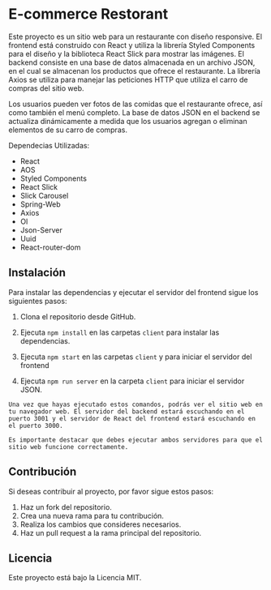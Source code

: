 # E-commerce Restorant

Este proyecto es un sitio web para un restaurante con diseño responsive. El frontend está construido con React y utiliza la librería Styled Components para el diseño y la biblioteca React Slick para mostrar las imágenes. El backend consiste en una base de datos almacenada en un archivo JSON, en el cual se almacenan los productos que ofrece el restaurante. La librería Axios se utiliza para manejar las peticiones HTTP que utiliza el carro de compras del sitio web.

Los usuarios pueden ver fotos de las comidas que el restaurante ofrece, así como también el menú completo. La base de datos JSON en el backend se actualiza dinámicamente a medida que los usuarios agregan o eliminan elementos de su carro de compras.

Dependecias Utilizadas:

- React
- AOS
- Styled Components
- React Slick
- Slick Carousel
- Spring-Web
- Axios
- Ol
- Json-Server
- Uuid
- React-router-dom

## Instalación

Para instalar las dependencias y ejecutar el servidor del frontend sigue los siguientes pasos:

1. Clona el repositorio desde GitHub.
  
2. Ejecuta `npm install` en las carpetas `client` para instalar las dependencias.
  
3. Ejecuta `npm start` en las carpetas `client` y para iniciar el servidor del frontend
  
4. Ejecuta `npm run server` en la carpeta `client` para iniciar el servidor JSON.
  
  `Una vez que hayas ejecutado estos comandos, podrás ver el sitio web en tu navegador web. El servidor del backend estará escuchando en el puerto 3001 y el servidor de React del frontend estará escuchando en el puerto 3000.`
  
  `Es importante destacar que debes ejecutar ambos servidores para que el sitio web funcione correctamente.`
  

## Contribución

Si deseas contribuir al proyecto, por favor sigue estos pasos:

1. Haz un fork del repositorio.
2. Crea una nueva rama para tu contribución.
3. Realiza los cambios que consideres necesarios.
4. Haz un pull request a la rama principal del repositorio.

## Licencia

Este proyecto está bajo la Licencia MIT.
